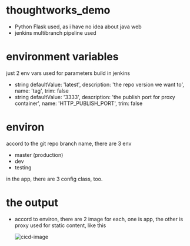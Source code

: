 # thoughtworks_demo

* Python Flask used, as i have no idea about java web
* jenkins multibranch pipeline used


# environment variables

just 2 env vars used for parameters build in jenkins
* string defaultValue: 'latest', description: 'the repo version we want to', name: 'tag', trim: false
* string defaultValue: '3333', description: 'the publish port for proxy container', name: 'HTTP_PUBLISH_PORT', trim: false


# environ

accord to the git repo branch name, there are 3 env
* master (production)
* dev
* testing 

in the app, there are 3 config class, too.


# the output

* accord to environ, there are 2 image for each, one is app, the other is proxy used for static content, like this

    ![cicd-image](https://liwb-csdn.oss-cn-hangzhou.aliyuncs.com/cicd-image.png)

